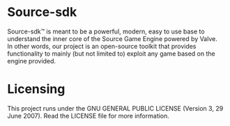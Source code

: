 # Source-sdk

Source-sdk™ is meant to be a powerful, modern, easy to use base to understand the inner core of the Source Game Engine powered by Valve.  
In other words, our project is an open-source toolkit that provides functionality to mainly (but not limited to) exploit any game based on the engine provided.

# Licensing

This project runs under the GNU GENERAL PUBLIC LICENSE (Version 3, 29 June 2007). Read the LICENSE file for more information.
